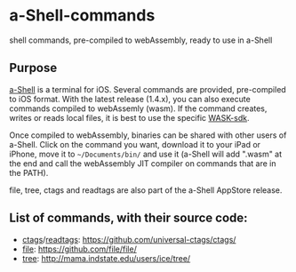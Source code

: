 # a-Shell-commands
shell commands, pre-compiled to webAssembly, ready to use in a-Shell

## Purpose

[a-Shell](https://github.com/holzschu/a-shell) is a terminal for iOS. Several commands are provided, pre-compiled to iOS format. With the latest release (1.4.x), you can also execute commands compiled to webAssemly (wasm). If the command creates, writes or reads local files, it is best to use the specific [WASK-sdk](https://github.com/holzschu/wasi-sdk). 

Once compiled to webAssembly, binaries can be shared with other users of a-Shell. Click on the command you want, download it to your iPad or iPhone, move it to `~/Documents/bin/` and use it (a-Shell will add ".wasm" at the end and call the webAssembly JIT compiler on commands that are in the PATH).

file, tree, ctags and readtags are also part of the a-Shell AppStore release.

## List of commands, with their source code:

- [ctags](https://github.com/holzschu/a-Shell-commands/releases/download/0.1/ctags.wasm)/[readtags](https://github.com/holzschu/a-Shell-commands/releases/download/0.1/readtags.wasm):  https://github.com/universal-ctags/ctags/
- [file](https://github.com/holzschu/a-Shell-commands/releases/download/0.1/file.wasm): https://github.com/file/file/
- [tree](https://github.com/holzschu/a-Shell-commands/releases/download/0.1/tree.wasm): http://mama.indstate.edu/users/ice/tree/



